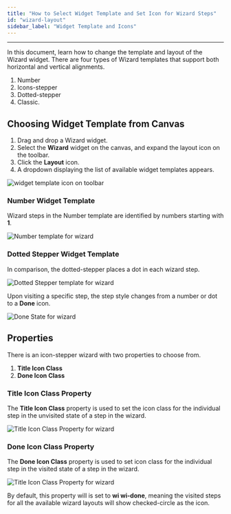 ```yaml
---
title: "How to Select Widget Template and Set Icon for Wizard Steps"
id: "wizard-layout"
sidebar_label: "Widget Template and Icons"
---
```

---

In this document, learn how to change the template and layout of the Wizard widget. There are four types of Wizard templates that support both horizontal and vertical alignments.

1. Number
2. Icons-stepper
3. Dotted-stepper
4. Classic. 

## Choosing Widget Template from Canvas

1. Drag and drop a Wizard widget.
2. Select the **Wizard** widget on the canvas, and expand the layout icon on the toolbar. 
3. Click the **Layout** icon. 
4. A dropdown displaying the list of available widget templates appears. 

![widget template icon on toolbar](/learn/assets/widget-template-icon.png)

### Number Widget Template

Wizard steps in the Number template are identified by numbers starting with **1**.

![Number template for wizard](/learn/assets/number_wizard.png)

### Dotted Stepper Widget Template

In comparison, the dotted-stepper places a dot in each wizard step. 

![Dotted Stepper template for wizard](/learn/assets/dotted_stepper_wizard.png)

Upon visiting a specific step, the step style changes from a number or dot to a **Done** icon.

![Done State for wizard](/learn/assets/done_state_wizard.png)

## Properties

There is an icon-stepper wizard with two properties to choose from. 

1. **Title Icon Class**
2. **Done Icon Class** 

### Title Icon Class Property

The **Title Icon Class** property is used to set the icon class for the individual step in the unvisited state of a step in the wizard.

![Title Icon Class Property for wizard](/learn/assets/title-icon-class.png)

### Done Icon Class Property

The **Done Icon Class** property is used to set icon class for the individual step in the visited state of a step in the wizard.

![Title Icon Class Property for wizard](/learn/assets/done-icon-class.png)

By default, this property will is set to **wi wi-done**, meaning the visited steps for all the available wizard layouts will show checked-circle as the icon.